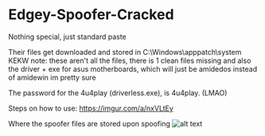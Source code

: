 # Edgey-Spoofer-Cracked
Nothing special, just standard paste

Their files get downloaded and stored in C:\Windows\apppatch\system KEKW
note: these aren't all the files, there is 1 clean files missing and also the driver + exe for asus motherboards, which will just be amidedos instead of amidewin im pretty sure

The password for the 4u4play (driverless.exe), is 4u4play. (LMAO)

Steps on how to use:
https://imgur.com/a/nxVLtEy

Where the spoofer files are stored upon spoofing
![alt text](https://i.imgur.com/q6cgu2j.png)

